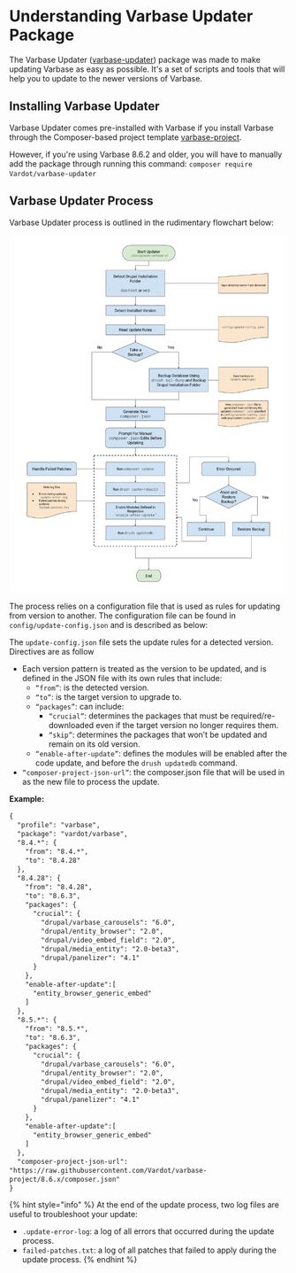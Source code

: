 # Understanding Varbase Updater Package

The Varbase Updater \([varbase-updater](https://github.com/Vardot/varbase-updater)\) package was made to make updating Varbase as easy as possible. It's a set of scripts and tools that will help you to update to the newer versions of Varbase.

## Installing Varbase Updater

Varbase Updater comes pre-installed with Varbase if you install Varbase through the Composer-based project template [varbase-project](https://github.com/Vardot/varbase-project). 

However, if you're using Varbase 8.6.2 and older, you will have to manually add the package through running this command: `composer require Vardot/varbase-updater`



## Varbase Updater Process

Varbase Updater process is outlined in the rudimentary flowchart below:

![Varbase Updater Flowchart](../.gitbook/assets/varbase-updater-flowchart.png)

The process relies on a configuration file that is used as rules for updating from version to another. The configuration file can be found in `config/update-config.json` and is described as below:

The `update-config.json` file sets the update rules for a detected version. Directives are as follow

* Each version pattern is treated as the version to be updated, and is defined in the JSON file with its own rules that include:
  * `“from”`: is the detected version.
  * `“to”`: is the target version to upgrade to.
  * `“packages”`: can include:
    * `“crucial”`: determines the packages that must be required/re-downloaded even if the target version no longer requires them.
    * `“skip”`: determines the packages that won’t be updated and remain on its old version.
  * `“enable-after-update”`: defines the modules will be enabled after the code update, and before the `drush updatedb` command.
* `“composer-project-json-url”`: the composer.json file that will be used in as the new file to process the update.

**Example:**

```text
{
  "profile": "varbase",
  "package": "vardot/varbase",
  "8.4.*": {
    "from": "8.4.*",
    "to": "8.4.28"
  },
  "8.4.28": {
    "from": "8.4.28",
    "to": "8.6.3",
    "packages": {
      "crucial": {
        "drupal/varbase_carousels": "6.0",
        "drupal/entity_browser": "2.0",
        "drupal/video_embed_field": "2.0",
        "drupal/media_entity": "2.0-beta3",
        "drupal/panelizer": "4.1"
      }
    },
    "enable-after-update":[
      "entity_browser_generic_embed"
    ]
  },
  "8.5.*": {
    "from": "8.5.*",
    "to": "8.6.3",
    "packages": {
      "crucial": {
        "drupal/varbase_carousels": "6.0",
        "drupal/entity_browser": "2.0",
        "drupal/video_embed_field": "2.0",
        "drupal/media_entity": "2.0-beta3",
        "drupal/panelizer": "4.1"
      }
    },
    "enable-after-update":[
      "entity_browser_generic_embed"
    ]
  },
  "composer-project-json-url": "https://raw.githubusercontent.com/Vardot/varbase-project/8.6.x/composer.json"
}
```



{% hint style="info" %}
At the end of the update process, two log files are useful to troubleshoot your update:

* `.update-error-log`: a log of all errors that occurred during the update process.
* `failed-patches.txt`: a log of all patches that failed to apply during the update process.
{% endhint %}

